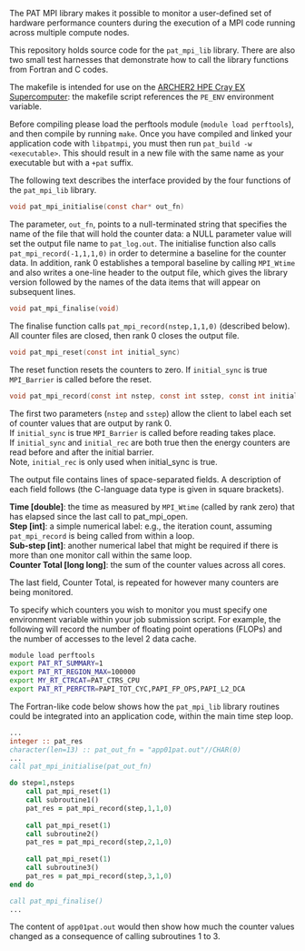 The PAT MPI library makes it possible to monitor a user-defined set of
hardware performance counters during the execution of a MPI code running
across multiple compute nodes.

This repository holds source code for the `pat_mpi_lib` library. There are
also two small test harnesses that demonstrate how to call the library
functions from Fortran and C codes.

The makefile is intended for use on the [ARCHER2 HPE Cray EX Supercomputer](www.archer2.ac.uk):
the makefile script references the `PE_ENV` environment variable.

Before compiling please load the perftools module (`module load perftools`),
and then compile by running `make`. Once you have compiled and linked your
application code with `libpatmpi`, you must then run `pat_build -w <executable>`.
This should result in a new file with the same name as your executable but
with a `+pat` suffix.


The following text describes the interface provided by the four functions
of the `pat_mpi_lib` library.

```c
void pat_mpi_initialise(const char* out_fn)
```

The parameter, `out_fn`, points to a null-terminated string that specifies the name of the file that will hold the counter data: a NULL parameter value will set the output file name to `pat_log.out`. The initialise function also calls `pat_mpi_record(-1,1,1,0)` in order to determine a baseline for the counter data. In addition, rank 0 establishes a temporal baseline by calling `MPI_Wtime` and also writes a one-line header to the output file, which gives the library version followed by the names of the data items that will appear on subsequent lines.

```c
void pat_mpi_finalise(void)
```

The finalise function calls `pat_mpi_record(nstep,1,1,0)` (described below). All counter files are closed, then rank 0 closes the output file.

```c
void pat_mpi_reset(const int initial_sync)
```
The reset function resets the counters to zero. If `initial_sync` is true `MPI_Barrier` is called before the reset.

```c
void pat_mpi_record(const int nstep, const int sstep, const int initial_sync, const int initial_rec)
```

The first two parameters (`nstep` and `sstep`) allow the client to label each set of counter values that are output by rank 0.<br>
If `initial_sync` is true `MPI_Barrier` is called before reading takes place.<br>
If `initial_sync` and `initial_rec` are both true then the energy counters are read before and after the initial barrier.<br> Note, `initial_rec` is only used when initial_sync is true.

The output file contains lines of space-separated fields. A description of each field follows (the  C-language data type is given in square brackets).

**Time [double]**: the time as measured by `MPI_Wtime` (called by rank zero) that has elapsed since the last call to pat_mpi_open.<br> 
**Step [int]**: a simple numerical label: e.g., the iteration count, assuming `pat_mpi_record` is being called from within a loop.<br> 
**Sub-step [int]**: another numerical label that might be required if there is more than one monitor call within the same loop.<br>
**Counter Total [long long]**: the sum of the counter values across all cores.<br>

The last field, Counter Total, is repeated for however many counters are being monitored.

To specify which counters you wish to monitor you must specify one environment variable within your job submission
script. For example, the following will record the number of floating point operations (FLOPs) and the number of accesses to the level 2 data cache.

```bash
module load perftools
export PAT_RT_SUMMARY=1
export PAT_RT_REGION_MAX=100000
export MY_RT_CTRCAT=PAT_CTRS_CPU
export PAT_RT_PERFCTR=PAPI_TOT_CYC,PAPI_FP_OPS,PAPI_L2_DCA
```

The Fortran-like code below shows how the `pat_mpi_lib` library routines could be integrated into an application code, within the main time step loop.

```fortran
...
integer :: pat_res
character(len=13) :: pat_out_fn = "app01pat.out"//CHAR(0)
...
call pat_mpi_initialise(pat_out_fn)

do step=1,nsteps
    call pat_mpi_reset(1)
    call subroutine1()
    pat_res = pat_mpi_record(step,1,1,0)
    
    call pat_mpi_reset(1)
    call subroutine2()
    pat_res = pat_mpi_record(step,2,1,0)
    
    call pat_mpi_reset(1)
    call subroutine3()
    pat_res = pat_mpi_record(step,3,1,0)
end do

call pat_mpi_finalise()
...

```

The content of `app01pat.out` would then show how much the counter values changed as a consequence of calling subroutines 1 to 3.
